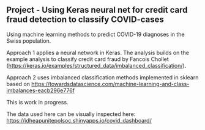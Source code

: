 ## Project - Using Keras neural net for credit card fraud detection to classify COVID-cases

Using machine learning methods to predict COVID-19 diagnoses in the Swiss population.

Approach 1 applies a neural network in Keras. The analysis builds on the example analysis to classify credit card fraud by Fancois Chollet (https://keras.io/examples/structured_data/imbalanced_classification/).

Approach 2 uses imbalanced classification methods implemented in sklearn based on https://towardsdatascience.com/machine-learning-and-class-imbalances-eacb296e776f

This is work in progress.

The data used here can be visually inspected here: https://idheapunitepolsoc.shinyapps.io/covid_dashboard/
